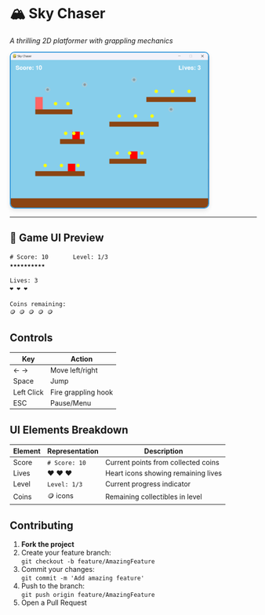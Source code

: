 # 🏔️ Sky Chaser

_A thrilling 2D platformer with grappling mechanics_

<img src="/Game_Development/Image/game.png" alt="Responsive" style="border-radius: 10px; border: 2px solid #3498db; box-shadow: 0 4px 8px rgba(0,0,0,0.1); max-width: 80%;"/>

---

## 🎯 Game UI Preview

```plaintext
# Score: 10       Level: 1/3
★★★★★★★★★★

Lives: 3
❤️ ❤️ ❤️

Coins remaining:
🪙 🪙 🪙 🪙 🪙
```

## Controls

| Key        | Action              |
| ---------- | ------------------- |
| ← →        | Move left/right     |
| Space      | Jump                |
| Left Click | Fire grappling hook |
| ESC        | Pause/Menu          |

## UI Elements Breakdown

| Element | Representation | Description                         |
| ------- | -------------- | ----------------------------------- |
| Score   | `# Score: 10`  | Current points from collected coins |
| Lives   | ❤️ ❤️ ❤️       | Heart icons showing remaining lives |
| Level   | `Level: 1/3`   | Current progress indicator          |
| Coins   | 🪙 icons       | Remaining collectibles in level     |

## Contributing

1. **Fork the project**
2. Create your feature branch:  
   `git checkout -b feature/AmazingFeature`
3. Commit your changes:  
   `git commit -m 'Add amazing feature'`
4. Push to the branch:  
   `git push origin feature/AmazingFeature`
5. Open a Pull Request
